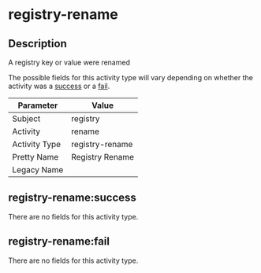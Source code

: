 registry-rename
===============

Description
-----------
A registry key or value were renamed

The possible fields for this activity type will vary depending on whether the activity was a [success](#registry-renamesuccess) or a [fail](#registry-renamefail).

| Parameter     | Value           |
| ------------- | --------------- |
| Subject       | registry        |
| Activity      | rename          |
| Activity Type | registry-rename |
| Pretty Name   | Registry Rename |
| Legacy Name   |                 |

registry-rename:success
-----------------------

There are no fields for this activity type.


registry-rename:fail
--------------------

There are no fields for this activity type.
